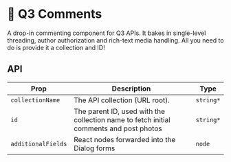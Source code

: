 # 🙊 Q3 Comments

A drop-in commenting component for Q3 APIs. It bakes in
single-level threading, author authorization and rich-text
media handling. All you need to do is provide it a
collection and ID!

## API

| Prop               | Description                                                                            | Type      |
| ------------------ | -------------------------------------------------------------------------------------- | --------- |
| `collectionName`   | The API collection (URL root).                                                         | `string*` |
| `id`               | The parent ID, used with the collection name to fetch initial comments and post photos | `string*` |
| `additionalFields` | React nodes forwarded into the Dialog forms                                            | `node`    |
